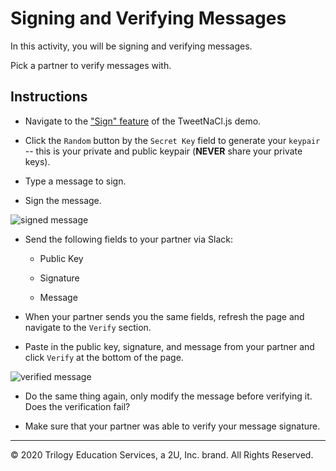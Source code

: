 # Signing and Verifying Messages

In this activity, you will be signing and verifying messages.

Pick a partner to verify messages with.

## Instructions

* Navigate to the ["Sign" feature](https://tweetnacl.js.org/#/sign) of the TweetNaCl.js demo.

* Click the `Random` button by the `Secret Key` field to generate your `keypair` -- this is your private and public keypair (**NEVER** share your private keys).

* Type a message to sign.

* Sign the message.

 ![signed message](Images/signed-message.png)

* Send the following fields to your partner via Slack:

    * Public Key

    * Signature

    * Message

* When your partner sends you the same fields, refresh the page and navigate to the `Verify` section.

* Paste in the public key, signature, and message from your partner and click `Verify` at the bottom of the page.

 ![verified message](Images/verified-message.png)

* Do the same thing again, only modify the message before verifying it. Does the verification fail?

* Make sure that your partner was able to verify your message signature.

---

© 2020 Trilogy Education Services, a 2U, Inc. brand. All Rights Reserved.
